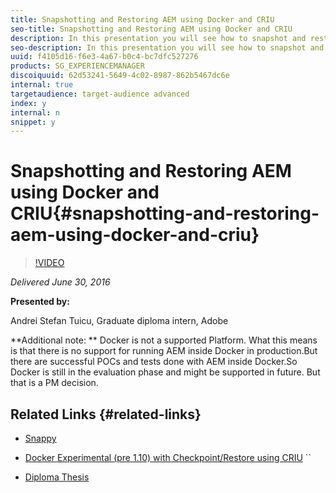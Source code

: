 ```yaml
---
title: Snapshotting and Restoring AEM using Docker and CRIU
seo-title: Snapshotting and Restoring AEM using Docker and CRIU
description: In this presentation you will see how to snapshot and restore AEM (both the running process and the files) using an experimental integration between Docker and CRIU.  You will also see Snappy, a proof of concept implementation of a system designed to automate the process of creating, storing and restoring snapshots.
seo-description: In this presentation you will see how to snapshot and restore AEM (both the running process and the files) using an experimental integration between Docker and CRIU.  You will also see Snappy, a proof of concept implementation of a system designed to automate the process of creating, storing and restoring snapshots.
uuid: f4105d16-f6e3-4a67-b0c4-bc7dfc527276
products: SG_EXPERIENCEMANAGER
discoiquuid: 62d53241-5649-4c02-8987-862b5467dc6e
internal: true
targetaudience: target-audience advanced
index: y
internal: n
snippet: y
---
```


# Snapshotting and Restoring AEM using Docker and CRIU{#snapshotting-and-restoring-aem-using-docker-and-criu}

>[!VIDEO](https://video.tv.adobe.com/v/19696/?quality=9)

*Delivered June 30, 2016*

**Presented by:**

Andrei Stefan Tuicu, Graduate diploma intern, Adobe

**Additional note: ** 
Docker is not a supported Platform. What this means is that there is no support for running AEM inside Docker in production.But there are successful POCs and tests done with AEM inside Docker.So Docker is still in the evaluation phase and might be supported in future. But that is a PM decision.

## Related Links {#related-links}

* [Snappy](https://git.corp.adobe.com/tuicu/Snappy)
* [Docker Experimental (pre 1.10) with Checkpoint/Restore using CRIU](https://github.com/boucher/docker/releases/tag/v1.10_2-16-16-experimental) ``

* [Diploma Thesis](https://drive.google.com/file/d/0Bz4oADNI4d8-ZEpEWGVBYlgtMEU/view?pref=2&pli=1)

